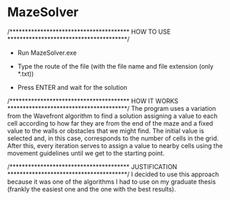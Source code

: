 # MazeSolver

/***************************************
        HOW TO USE
***************************************/
- Run MazeSolver.exe

- Type the route of the file (with the 
file
name and file extension (only *.txt))

- Press ENTER and wait for the solution

/***************************************
        HOW IT WORKS
***************************************/
The program uses a variation from the 
Wavefront algorithm to find a solution 
assigning a value to each cell according 
to how far they are from the end of the 
maze and a fixed value to the walls or 
obstacles that we might find. The initial
value is selected and, in this case, 
corresponds to the number of cells in the 
grid. After this, every iteration serves 
to assign a value to nearby cells using 
the movement guidelines until we get to 
the starting point. 

/***************************************
        JUSTIFICATION
***************************************/
I decided to use this approach because 
it was one of the algorithms I had to use
on my graduate thesis (frankly the easiest
one and the one with the best results).
